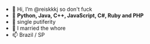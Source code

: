 - 👋 Hi, I’m @reiskkkj so don't fuck
- 👀 **Python, Java, C++, JavaScript, C#, Ruby and PHP**
- 🌱 single putiferity
- 💞️ I married the whore
- 📫 Brazil / SP

<!---
reiskkkj/reiskkkj only thing I like is 50 dollar bitch.
--->
